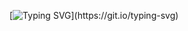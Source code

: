 [![Typing SVG](https://readme-typing-svg.herokuapp.com?font=Fira+Code&letterSpacing=0.1rem&duration=2500&pause=500&color=0ACD0B&width=600&lines=Hi%2C+I'm+Vladimir!;Thanks+for+visiting+my+profile!)](https://git.io/typing-svg)

<!-- 

## Hi there 👋

**v-perfilev/v-perfilev** is a ✨ _special_ ✨ repository because its `README.md` (this file) appears on your GitHub profile.

Here are some ideas to get you started:

- 🔭 I’m currently working on ...
- 🌱 I’m currently learning ...
- 👯 I’m looking to collaborate on ...
- 🤔 I’m looking for help with ...
- 💬 Ask me about ...
- 📫 How to reach me: ...
- 😄 Pronouns: ...
- ⚡ Fun fact: ...
-->
